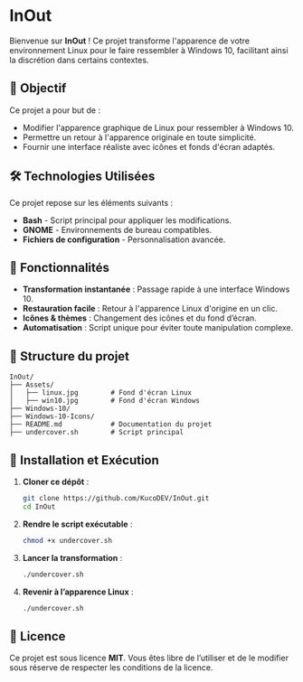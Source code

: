 # InOut

Bienvenue sur **InOut** ! Ce projet transforme l'apparence de votre environnement Linux pour le faire ressembler à Windows 10, facilitant ainsi la discrétion dans certains contextes.

## 🎯 Objectif

Ce projet a pour but de :

- Modifier l'apparence graphique de Linux pour ressembler à Windows 10.
- Permettre un retour à l'apparence originale en toute simplicité.
- Fournir une interface réaliste avec icônes et fonds d'écran adaptés.

## 🛠 Technologies Utilisées

Ce projet repose sur les éléments suivants :

- **Bash** - Script principal pour appliquer les modifications.
- **GNOME** - Environnements de bureau compatibles.
- **Fichiers de configuration** - Personnalisation avancée.

## 📌 Fonctionnalités

- **Transformation instantanée** : Passage rapide à une interface Windows 10.
- **Restauration facile** : Retour à l'apparence Linux d'origine en un clic.
- **Icônes & thèmes** : Changement des icônes et du fond d’écran.
- **Automatisation** : Script unique pour éviter toute manipulation complexe.

## 📂 Structure du projet

```
InOut/
├── Assets/
│   ├── linux.jpg        # Fond d'écran Linux
│   ├── win10.jpg        # Fond d'écran Windows
├── Windows-10/
├── Windows-10-Icons/
├── README.md            # Documentation du projet
├── undercover.sh        # Script principal
```

## 🚀 Installation et Exécution

1. **Cloner ce dépôt** :
   ```bash
   git clone https://github.com/KucoDEV/InOut.git
   cd InOut
   ```
2. **Rendre le script exécutable** :
   ```bash
   chmod +x undercover.sh
   ```
3. **Lancer la transformation** :
   ```bash
   ./undercover.sh
   ```
4. **Revenir à l’apparence Linux** :
   ```bash
   ./undercover.sh
   ```

## 📜 Licence

Ce projet est sous licence **MIT**. Vous êtes libre de l’utiliser et de le modifier sous réserve de respecter les conditions de la licence.
